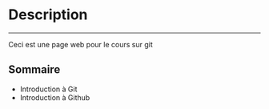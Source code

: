 # Description 
-----------
Ceci est une page web pour le cours sur git 
## Sommaire 
* Introduction à Git 
* Introduction à Github 